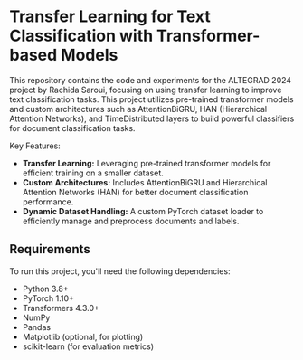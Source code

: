 # Transfer Learning for Text Classification with Transformer-based Models

This repository contains the code and experiments for the ALTEGRAD 2024 project by Rachida Saroui, focusing on using transfer learning to improve text classification tasks. This project utilizes pre-trained transformer models and custom architectures such as AttentionBiGRU, HAN (Hierarchical Attention Networks), and TimeDistributed layers to build powerful classifiers for document classification tasks.


Key Features:
- **Transfer Learning:** Leveraging pre-trained transformer models for efficient training on a smaller dataset.
- **Custom Architectures:** Includes AttentionBiGRU and Hierarchical Attention Networks (HAN) for better document classification performance.
- **Dynamic Dataset Handling:** A custom PyTorch dataset loader to efficiently manage and preprocess documents and labels.

## Requirements

To run this project, you'll need the following dependencies:

- Python 3.8+
- PyTorch 1.10+
- Transformers 4.3.0+
- NumPy
- Pandas
- Matplotlib (optional, for plotting)
- scikit-learn (for evaluation metrics)


